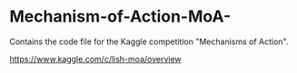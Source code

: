 # Mechanism-of-Action-MoA-
Contains the code file for the Kaggle competition "Mechanisms of Action".

https://www.kaggle.com/c/lish-moa/overview
